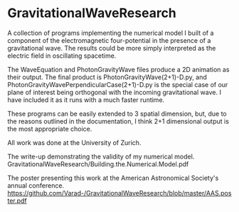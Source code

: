 # GravitationalWaveResearch

A collection of programs implementing the numerical model I built of a component of the electromagnetic four-potential in the presence of a gravitational wave. The results could be more simply interpreted as the electric field in oscillating spacetime.

The WaveEquation and PhotonGravityWave files produce a 2D animation as their output.
The final product is PhotonGravityWave(2+1)-D.py, and PhotonGravityWavePerpendicularCase(2+1)-D.py is the special case of our plane of interest being orthogonal with the incoming gravitational wave. I have included it as it runs with a much faster runtime.

These programs can be easily extended to 3 spatial dimension, but, due to the reasons outlined in the documentation, I think 2+1 dimensional output is the most appropriate choice.

All work was done at the University of Zurich.


The write-up demonstrating the validity of my numerical model.
GravitationalWaveResearch/Building.the.Numerical.Model.pdf

The poster presenting this work at the American Astronomical Society's annual conference. https://github.com/Varad-/GravitationalWaveResearch/blob/master/AAS.poster.pdf
